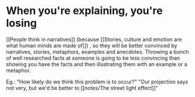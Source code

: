 # When you're explaining, you're losing
[[People think in narratives]] (because [[Stories, culture and emotion are what human minds are made of]]) , so they will be better convinced by narratives, stories, metaphors, examples and anecdotes.
Throwing a bunch of well researched facts at someone is going to be less convincing than showing you have the facts and then illustrating them with an example or a metaphor.

Eg.: "How likely do we think this problem is to occur?" "Our projection says not very, but we'd be better to [[notes/The street light effect]]"